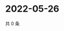 # 2022-05-26

共 0 条

<!-- BEGIN WEIBO -->
<!-- 最后更新时间 Thu May 26 2022 11:43:07 GMT+0800 (China Standard Time) -->

<!-- END WEIBO -->
